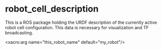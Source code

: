 # robot_cell_description
This is a ROS package holding the URDF description of the currently active robot cell configuration. This data is necessary for visualization and TF broadcasting.


 <xacro:arg name="this_robot_name" default="my_robot"/>
